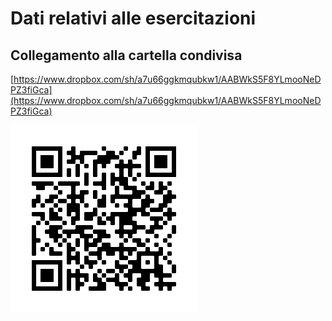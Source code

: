 # Dati relativi alle esercitazioni
## Collegamento alla cartella condivisa
[https://www.dropbox.com/sh/a7u66ggkmqubkw1/AABWkS5F8YLmooNeDPZ3fiGca](https://www.dropbox.com/sh/a7u66ggkmqubkw1/AABWkS5F8YLmooNeDPZ3fiGca)


![Data repository](img/data.png)